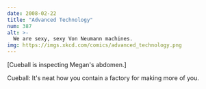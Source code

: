 ```yaml
---
date: 2008-02-22
title: "Advanced Technology"
num: 387
alt: >-
  We are sexy, sexy Von Neumann machines.
img: https://imgs.xkcd.com/comics/advanced_technology.png
---
```

[Cueball is inspecting Megan's abdomen.]

Cueball: It's neat how you contain a factory for making more of you.